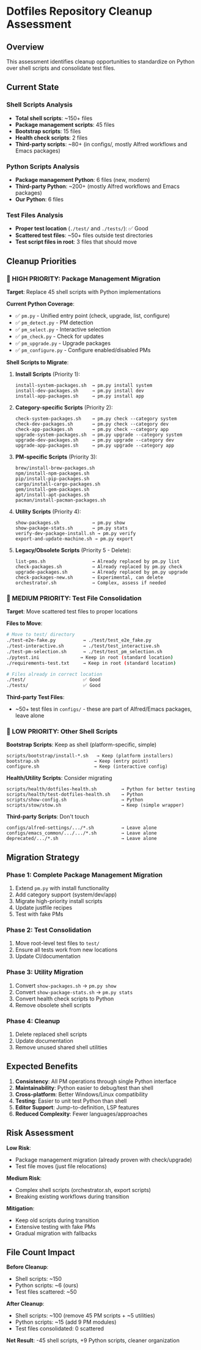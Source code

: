 # Dotfiles Repository Cleanup Assessment

## Overview

This assessment identifies cleanup opportunities to standardize on Python over shell scripts and consolidate test files.

## Current State

### Shell Scripts Analysis
- **Total shell scripts**: ~150+ files
- **Package management scripts**: 45 files
- **Bootstrap scripts**: 15 files  
- **Health check scripts**: 2 files
- **Third-party scripts**: ~80+ (in configs/, mostly Alfred workflows and Emacs packages)

### Python Scripts Analysis
- **Package management Python**: 6 files (new, modern)
- **Third-party Python**: ~200+ (mostly Alfred workflows and Emacs packages)
- **Our Python**: 6 files

### Test Files Analysis
- **Proper test location** (`./test/` and `./tests/`): ✅ Good
- **Scattered test files**: ~50+ files outside test directories
- **Test script files in root**: 3 files that should move

## Cleanup Priorities

### 🚨 HIGH PRIORITY: Package Management Migration

**Target**: Replace 45 shell scripts with Python implementations

**Current Python Coverage**:
- ✅ `pm.py` - Unified entry point (check, upgrade, list, configure)  
- ✅ `pm_detect.py` - PM detection
- ✅ `pm_select.py` - Interactive selection
- ✅ `pm_check.py` - Check for updates
- ✅ `pm_upgrade.py` - Upgrade packages
- ✅ `pm_configure.py` - Configure enabled/disabled PMs

**Shell Scripts to Migrate**:

1. **Install Scripts** (Priority 1):
   ```
   install-system-packages.sh  → pm.py install system
   install-dev-packages.sh     → pm.py install dev  
   install-app-packages.sh     → pm.py install app
   ```

2. **Category-specific Scripts** (Priority 2):
   ```
   check-system-packages.sh    → pm.py check --category system
   check-dev-packages.sh       → pm.py check --category dev
   check-app-packages.sh       → pm.py check --category app
   upgrade-system-packages.sh  → pm.py upgrade --category system
   upgrade-dev-packages.sh     → pm.py upgrade --category dev
   upgrade-app-packages.sh     → pm.py upgrade --category app
   ```

3. **PM-specific Scripts** (Priority 3):
   ```
   brew/install-brew-packages.sh
   npm/install-npm-packages.sh
   pip/install-pip-packages.sh
   cargo/install-cargo-packages.sh
   gem/install-gem-packages.sh
   apt/install-apt-packages.sh
   pacman/install-pacman-packages.sh
   ```

4. **Utility Scripts** (Priority 4):
   ```
   show-packages.sh            → pm.py show
   show-package-stats.sh       → pm.py stats
   verify-dev-package-install.sh → pm.py verify
   export-and-update-machine.sh → pm.py export
   ```

5. **Legacy/Obsolete Scripts** (Priority 5 - Delete):
   ```
   list-pms.sh                 → Already replaced by pm.py list
   check-packages.sh           → Already replaced by pm.py check  
   upgrade-packages.sh         → Already replaced by pm.py upgrade
   check-packages-new.sh       → Experimental, can delete
   orchestrator.sh             → Complex, assess if needed
   ```

### 🔶 MEDIUM PRIORITY: Test File Consolidation

**Target**: Move scattered test files to proper locations

**Files to Move**:
```bash
# Move to test/ directory
./test-e2e-fake.py          → ./test/test_e2e_fake.py
./test-interactive.sh       → ./test/test_interactive.sh  
./test-pm-selection.sh      → ./test/test_pm_selection.sh
./pytest.ini               → Keep in root (standard location)
./requirements-test.txt     → Keep in root (standard location)

# Files already in correct location
./test/                     ✅ Good
./tests/                    ✅ Good  
```

**Third-party Test Files**:
- ~50+ test files in `configs/` - these are part of Alfred/Emacs packages, leave alone

### 🔷 LOW PRIORITY: Other Shell Scripts

**Bootstrap Scripts**: Keep as shell (platform-specific, simple)
```
scripts/bootstrap/install-*.sh   → Keep (platform installers)
bootstrap.sh                    → Keep (entry point)
configure.sh                    → Keep (interactive config)
```

**Health/Utility Scripts**: Consider migrating
```
scripts/health/dotfiles-health.sh         → Python for better testing
scripts/health/test-dotfiles-health.sh    → Python  
scripts/show-config.sh                    → Python
scripts/stow/stow.sh                      → Keep (simple wrapper)
```

**Third-party Scripts**: Don't touch
```
configs/alfred-settings/.../*.sh          → Leave alone
configs/emacs_common/.../.../*.sh         → Leave alone  
deprecated/.../*.sh                       → Leave alone
```

## Migration Strategy

### Phase 1: Complete Package Management Migration
1. Extend `pm.py` with install functionality
2. Add category support (system/dev/app)
3. Migrate high-priority install scripts
4. Update justfile recipes
5. Test with fake PMs

### Phase 2: Test Consolidation  
1. Move root-level test files to `test/`
2. Ensure all tests work from new locations
3. Update CI/documentation

### Phase 3: Utility Migration
1. Convert `show-packages.sh` → `pm.py show`
2. Convert `show-package-stats.sh` → `pm.py stats`
3. Convert health check scripts to Python
4. Remove obsolete shell scripts

### Phase 4: Cleanup
1. Delete replaced shell scripts
2. Update documentation
3. Remove unused shared shell utilities

## Expected Benefits

1. **Consistency**: All PM operations through single Python interface
2. **Maintainability**: Python easier to debug/test than shell
3. **Cross-platform**: Better Windows/Linux compatibility
4. **Testing**: Easier to unit test Python than shell
5. **Editor Support**: Jump-to-definition, LSP features
6. **Reduced Complexity**: Fewer languages/approaches

## Risk Assessment

**Low Risk**:
- Package management migration (already proven with check/upgrade)
- Test file moves (just file relocations)

**Medium Risk**:
- Complex shell scripts (orchestrator.sh, export scripts)
- Breaking existing workflows during transition

**Mitigation**:
- Keep old scripts during transition
- Extensive testing with fake PMs
- Gradual migration with fallbacks

## File Count Impact

**Before Cleanup**:
- Shell scripts: ~150
- Python scripts: ~6 (ours)
- Test files scattered: ~50

**After Cleanup**:
- Shell scripts: ~100 (remove 45 PM scripts + ~5 utilities)
- Python scripts: ~15 (add 9 PM modules)
- Test files consolidated: 0 scattered

**Net Result**: -45 shell scripts, +9 Python scripts, cleaner organization
